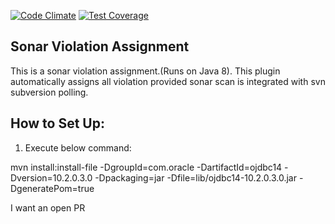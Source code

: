 [![Code Climate](https://codeclimate.com/github/pankajagrawal16/sonar-voilation-assign/badges/gpa.svg)](https://codeclimate.com/github/pankajagrawal16/sonar-voilation-assign)  [![Test Coverage](https://codeclimate.com/github/pankajagrawal16/sonar-voilation-assign/badges/coverage.svg)](https://codeclimate.com/github/pankajagrawal16/sonar-voilation-assign/coverage)

Sonar Violation Assignment
--------------------------

This is a sonar violation assignment.(Runs on Java 8). 
This plugin automatically assigns all violation provided sonar scan is integrated with svn subversion polling.

## How to Set Up:

1) Execute below command:

mvn install:install-file -DgroupId=com.oracle -DartifactId=ojdbc14 -Dversion=10.2.0.3.0 -Dpackaging=jar -Dfile=lib/ojdbc14-10.2.0.3.0.jar -DgeneratePom=true

I want an open PR

